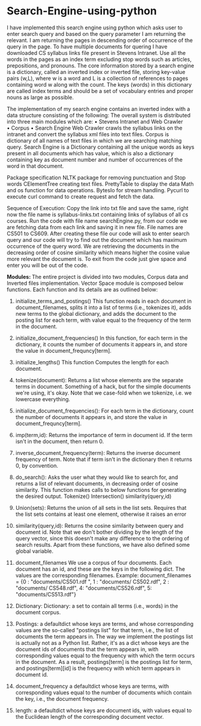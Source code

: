 # Search-Engine-using-python

I have implemented this search engine using python which asks user to enter search query and based on the query parameter I am returning the relevant. I am returning the pages in descending order of occurrence of the query in the page. To have multiple documents for quering I have downloaded CS syllabus links file present in Stevens Intranet.
Use all the words in the pages as an index term excluding stop words such as articles, prepositions, and pronouns. The core information stored by a search engine is a dictionary, called an inverted index or inverted file, storing key-value pairs (w,L), where w is a word and L is a collection of references to pages containing word w along with the count. 
The keys (words) in this dictionary are called index terms and should be a set of vocabulary entries and proper nouns as large as possible.


The implementation of my search engine contains an inverted index with a data structure consisting of the following:
The overall system is distributed into three main modules which are:
•	Stevens Intranet and Web Crawler  
•	Corpus
•	Search Engine 
Web Crawler crawls the syllabus links on the intranet and convert the syllabus xml files into text files. Corpus is dictionary of all names of text files in which we are searching matching query.
Search Engine is a Dictionary containing all the unique words as keys present in all documents which has value, which is also a dictionary containing key as document number and number of occurrences of the word in that document.

Package specification
NLTK package for removing punctuation and Stop words
CElementTree creating text files.
PrettyTable to display the data
Math and os function for data operations.
BytesIo for stream handling.
Pycurl to execute curl command to create request and fetch the data.

Sequence of Execution:
Copy the link into txt file and save the same, right now the file name is syllabus-links.txt containing links of syllabus of all cs courses.
Run the code with file name searchEngine.py, from our code we are fetching data from each link and saving it in new file. File names are CS501 to CS609.
After creating these file our code will ask to enter search query and our code will try to find out the document which has maximum occurrence of the query word.
We are retrieving the documents in the decreasing order of cosine similarity which means higher the cosine value more relevant the document is. 
To exit from the code just give space and enter you will be out of the code. 

<b>Modules: </b>
The entire project is divided into two modules, Corpus data and Inverted files implementation. 
Vector Space module is composed below functions. Each function and its details are as outlined below:
1. initialize_terms_and_postings()
This function reads in each document in document_filenames, splits it into a list of terms (i.e., tokenizes it), adds new terms to the global dictionary, and adds the document to the posting list for each term, with value equal to the frequency of the term in the document.
2. initialize_document_frequencies()
In this function, for each term in the dictionary, it counts the number of documents it appears in, and store the value in document_frequncy[term]. 
3. initialize_lengths()
This function Computes the length for each document. 
4. tokenize(document):
Returns a list whose elements are the separate terms in document.  Something of a hack, but for the simple documents we're using, it's okay.  Note that we case-fold when we tokenize, i.e.  we lowercase everything.
5. initialize_document_frequencies():
For each term in the dictionary, count the number of documents it appears in, and store the value in document_frequncy[term].
6. imp(term,id):
Returns the importance of term in document id. If the term isn't in the document, then return 0.
7. inverse_document_frequency(term):
Returns the inverse document frequency of term.  Note that if term isn't in the dictionary then it returns 0, by convention.
8. do_search():
Asks the user what they would like to search for, and returns a list of relevant documents, in decreasing order of cosine similarity. This function makes calls to below functions for generating the desired output. 
Tokenize()
Intersection()
similarity(query,id)
9. Union(sets):
Returns the union of all sets in the list sets. Requires that the list sets contains at least one element, otherwise it  raises an error
10. similarity(query,id):
Returns the cosine similarity between query and document id. Note that we don't bother dividing by the length of the query vector, since this doesn't make any difference to the ordering of search results.
Apart from these functions, we have also defined some global variable. 
1. document_filenames
We use a corpus of four documents.  Each document has an id, and these are the keys in the following dict.  The values are the corresponding filenames.
Example:
document_filenames = {0 : "documents/CS501.rdf ",
                      1 : "documents/ CS502.rdf",
                      2 : "documents/ CS548.rdf",
                     4:  "documents/CS526.rdf",
                      5:  "documents/CS513.rdf"}

2. Dictionary: 
Dictionary: a set to contain all terms (i.e., words) in the document corpus.

3. Postings: 
a defaultdict whose keys are terms, and whose corresponding values are the so-called "postings list" for that  term, i.e., the list of documents the term appears in.
The way we implement the postings list is actually not as a Python list.  Rather, it's as a dict whose keys are the document ids of documents that the term appears in, with corresponding values equal to the frequency with which the term occurs in the document. As a result, postings[term] is the postings list for term, and postings[term][id] is the frequency with which term appears in document id.

4. document_frequency
a defaultdict whose keys are terms, with corresponding values equal to the number of documents which contain the key, i.e., the document frequency.

5. length: a defaultdict whose keys are document ids, with values equal to the Euclidean length of the corresponding document vector. 
